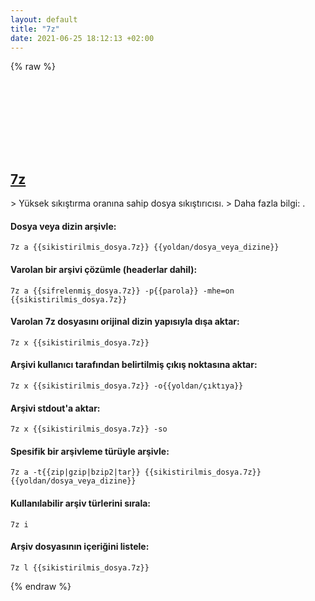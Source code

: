 ```yaml
---
layout: default
title: "7z"
date: 2021-06-25 18:12:13 +02:00
---
```

{% raw %}
<h2 id="7z">
  <a href="/tr/common/7z.html">7z</a> <a href="#7z"><svg class="icon">
    <use href="/assets/images/unicode_sprite.svg#link" />
  </svg></a>
</h2>
> Yüksek sıkıştırma oranına sahip dosya sıkıştırıcısı.
> Daha fazla bilgi: <https://www.7-zip.org/>.

#### Dosya veya dizin arşivle:
```shell
7z a {{sikistirilmis_dosya.7z}} {{yoldan/dosya_veya_dizine}}
```
#### Varolan bir arşivi çözümle (headerlar dahil):
```shell
7z a {{sifrelenmiş_dosya.7z}} -p{{parola}} -mhe=on {{sikistirilmis_dosya.7z}}
```
#### Varolan 7z dosyasını orijinal dizin yapısıyla dışa aktar:
```shell
7z x {{sikistirilmis_dosya.7z}}
```
#### Arşivi kullanıcı tarafından belirtilmiş çıkış noktasına aktar:
```shell
7z x {{sikistirilmis_dosya.7z}} -o{{yoldan/çıktıya}}
```
#### Arşivi stdout'a aktar:
```shell
7z x {{sikistirilmis_dosya.7z}} -so
```
#### Spesifik bir arşivleme türüyle arşivle:
```shell
7z a -t{{zip|gzip|bzip2|tar}} {{sikistirilmis_dosya.7z}} {{yoldan/dosya_veya_dizine}}
```
#### Kullanılabilir arşiv türlerini sırala:
```shell
7z i
```
#### Arşiv dosyasının içeriğini listele:
```shell
7z l {{sikistirilmis_dosya.7z}}
```
{% endraw %}